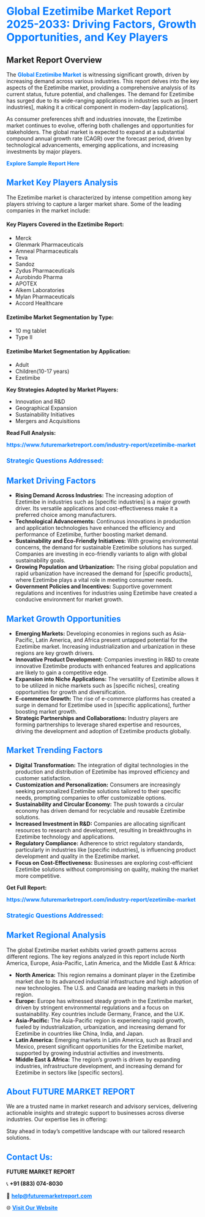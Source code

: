 <h1 style="color: #007BFF;">Global Ezetimibe Market Report 2025-2033: Driving Factors, Growth Opportunities, and Key Players</h1>

<section id="overview">
<h2>Market Report Overview</h2>
<p>The <a href="https://www.futuremarketreport.com/industry-report/ezetimibe-market" style="color: #007BFF; text-decoration: none;"><strong>Global Ezetimibe Market</strong></a> is witnessing significant growth, driven by increasing demand across various industries. This report delves into the key aspects of the Ezetimibe market, providing a comprehensive analysis of its current status, future potential, and challenges. The demand for Ezetimibe has surged due to its wide-ranging applications in industries such as [insert industries], making it a critical component in modern-day [applications].</p>
<p>As consumer preferences shift and industries innovate, the Ezetimibe market continues to evolve, offering both challenges and opportunities for stakeholders. The global market is expected to expand at a substantial compound annual growth rate (CAGR) over the forecast period, driven by technological advancements, emerging applications, and increasing investments by major players.</p>
</section>

<section id="overview">
<p><a href="https://www.futuremarketreport.com/request-sample/reportId=125871" style="color: #007BFF; text-decoration: none;"><strong>Explore Sample Report Here</strong></a></p>
</section>

<section id="key-players">
<h2 style="color: #007BFF;">Market Key Players Analysis</h2>
<p>The Ezetimibe market is characterized by intense competition among key players striving to capture a larger market share. Some of the leading companies in the market include:</p>
<h4>Key Players Covered in the Ezetimibe Report:</h4>
<ul><li>Merck</li><li>Glenmark Pharmaceuticals</li><li>Amneal Pharmaceuticals</li><li>Teva</li><li>Sandoz</li><li>Zydus Pharmaceuticals</li><li>Aurobindo Pharma</li><li>APOTEX</li><li>Alkem Laboratories</li><li>Mylan Pharmaceuticals</li><li>Accord Healthcare</li></ul>
<h4>Ezetimibe Market Segmentation by Type:</h4>
<ul><li>10 mg tablet</li><li>Type II</li></ul>

<h4>Ezetimibe Market Segmentation by Application:</h4>
<ul><li>Adult</li><li>Children(10-17 years)</li><li>Ezetimibe</li></ul>
<p><strong>Key Strategies Adopted by Market Players:</strong></p>
<ul>
<li>Innovation and R&D</li>
<li>Geographical Expansion</li>
<li>Sustainability Initiatives</li>
<li>Mergers and Acquisitions</li>
</ul>
</section>

<section>
<p><strong>Read Full Analysis: </strong></p><a href="https://www.futuremarketreport.com/industry-report/ezetimibe-market" style="color: #007BFF; text-decoration: none;"><strong>https://www.futuremarketreport.com/industry-report/ezetimibe-market</strong></a>
<h3 style="color: #007BFF;">Strategic Questions Addressed:</h3>
</section>

<section id="driving-factors">
<h2 style="color: #007BFF;">Market Driving Factors</h2>
<ul>
<li><strong>Rising Demand Across Industries:</strong> The increasing adoption of Ezetimibe in industries such as [specific industries] is a major growth driver. Its versatile applications and cost-effectiveness make it a preferred choice among manufacturers.</li>
<li><strong>Technological Advancements:</strong> Continuous innovations in production and application technologies have enhanced the efficiency and performance of Ezetimibe, further boosting market demand.</li>
<li><strong>Sustainability and Eco-Friendly Initiatives:</strong> With growing environmental concerns, the demand for sustainable Ezetimibe solutions has surged. Companies are investing in eco-friendly variants to align with global sustainability goals.</li>
<li><strong>Growing Population and Urbanization:</strong> The rising global population and rapid urbanization have increased the demand for [specific products], where Ezetimibe plays a vital role in meeting consumer needs.</li>
<li><strong>Government Policies and Incentives:</strong> Supportive government regulations and incentives for industries using Ezetimibe have created a conducive environment for market growth.</li>
</ul>
</section>

<section id="growth-opportunities">
<h2 style="color: #007BFF;">Market Growth Opportunities</h2>
<ul>
<li><strong>Emerging Markets:</strong> Developing economies in regions such as Asia-Pacific, Latin America, and Africa present untapped potential for the Ezetimibe market. Increasing industrialization and urbanization in these regions are key growth drivers.</li>
<li><strong>Innovative Product Development:</strong> Companies investing in R&D to create innovative Ezetimibe products with enhanced features and applications are likely to gain a competitive edge.</li>
<li><strong>Expansion into Niche Applications:</strong> The versatility of Ezetimibe allows it to be utilized in niche markets such as [specific niches], creating opportunities for growth and diversification.</li>
<li><strong>E-commerce Growth:</strong> The rise of e-commerce platforms has created a surge in demand for Ezetimibe used in [specific applications], further boosting market growth.</li>
<li><strong>Strategic Partnerships and Collaborations:</strong> Industry players are forming partnerships to leverage shared expertise and resources, driving the development and adoption of Ezetimibe products globally.</li>
</ul>
</section>

<section id="trending-factors">
<h2 style="color: #007BFF;">Market Trending Factors</h2>
<ul>
<li><strong>Digital Transformation:</strong> The integration of digital technologies in the production and distribution of Ezetimibe has improved efficiency and customer satisfaction.</li>
<li><strong>Customization and Personalization:</strong> Consumers are increasingly seeking personalized Ezetimibe solutions tailored to their specific needs, prompting companies to offer customizable options.</li>
<li><strong>Sustainability and Circular Economy:</strong> The push towards a circular economy has driven demand for recyclable and reusable Ezetimibe solutions.</li>
<li><strong>Increased Investment in R&D:</strong> Companies are allocating significant resources to research and development, resulting in breakthroughs in Ezetimibe technology and applications.</li>
<li><strong>Regulatory Compliance:</strong> Adherence to strict regulatory standards, particularly in industries like [specific industries], is influencing product development and quality in the Ezetimibe market.</li>
<li><strong>Focus on Cost-Effectiveness:</strong> Businesses are exploring cost-efficient Ezetimibe solutions without compromising on quality, making the market more competitive.</li>
</ul>
</section>

<section>
<p><strong>Get Full Report: </strong></p><a href="https://www.futuremarketreport.com/industry-report/ezetimibe-market" style="color: #007BFF; text-decoration: none;"><strong>https://www.futuremarketreport.com/industry-report/ezetimibe-market</strong></a>
<h3 style="color: #007BFF;">Strategic Questions Addressed:</h3>
</section>


<section id="regional-analysis">
<h2 style="color: #007BFF;">Market Regional Analysis</h2>
<p>The global Ezetimibe market exhibits varied growth patterns across different regions. The key regions analyzed in this report include North America, Europe, Asia-Pacific, Latin America, and the Middle East & Africa:</p>
<ul>
<li><strong>North America:</strong> This region remains a dominant player in the Ezetimibe market due to its advanced industrial infrastructure and high adoption of new technologies. The U.S. and Canada are leading markets in this region.</li>
<li><strong>Europe:</strong> Europe has witnessed steady growth in the Ezetimibe market, driven by stringent environmental regulations and a focus on sustainability. Key countries include Germany, France, and the U.K.</li>
<li><strong>Asia-Pacific:</strong> The Asia-Pacific region is experiencing rapid growth, fueled by industrialization, urbanization, and increasing demand for Ezetimibe in countries like China, India, and Japan.</li>
<li><strong>Latin America:</strong> Emerging markets in Latin America, such as Brazil and Mexico, present significant opportunities for the Ezetimibe market, supported by growing industrial activities and investments.</li>
<li><strong>Middle East & Africa:</strong> The region’s growth is driven by expanding industries, infrastructure development, and increasing demand for Ezetimibe in sectors like [specific sectors].</li>
</ul>
</section>

<footer>
<h2 style="color: #007BFF;">About FUTURE MARKET REPORT</h2>
<p>We are a trusted name in market research and advisory services, delivering actionable insights and strategic support to businesses across diverse industries. Our expertise lies in offering:</p>

<p>Stay ahead in today’s competitive landscape with our tailored research solutions.</p>

<h2 style="color: #007BFF;">Contact Us:</h2>
<p><strong>FUTURE MARKET REPORT</strong></p>
<p>📞 <strong>+91 (883) 074-8030</strong></p>
<p>📧 <strong><a href="mailto:help@futuremarketreport.com" style="color: #007BFF;">help@futuremarketreport.com</a></strong></p>
<p>🌐 <strong><a href="https://www.futuremarketreport.com/" style="color: #007BFF;">Visit Our Website</a></strong></p>
</footer>